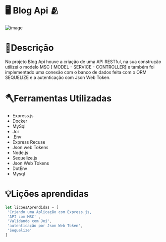 # 🖥️ Blog Api 🫂 
![image](https://user-images.githubusercontent.com/86388276/183939315-8ad05f95-fa33-4b37-8149-2958cb9b502b.png)


# 📕Descrição
No projeto Blog Api houve a criação de uma API RESTful, na sua construção utilizei o modelo MSC [ MODEL - SERVICE - CONTROLLER] e também foi implementado uma conexão com o banco de dados feita com o ORM SEQUELIZE e a autenticação com Json Web Token.



# 🪓Ferramentas Utilizadas
- Express.js
- Docker
- MySql
- Joi
- .Env
- Express Recuse
- Json web Tokens
- Node.js
- Sequelize.js
- Json Web Tokens
- DotEnv
- Mysql

 
# 💡Lições aprendidas
```JavaScript
let licoesAprendidas = [
 'Criando uma Aplicação com Express.js,
 'API com MSC' ,
 'Validando com Joi',
 'autenticação por Json Web Token',
 'Sequelize'
]
```
